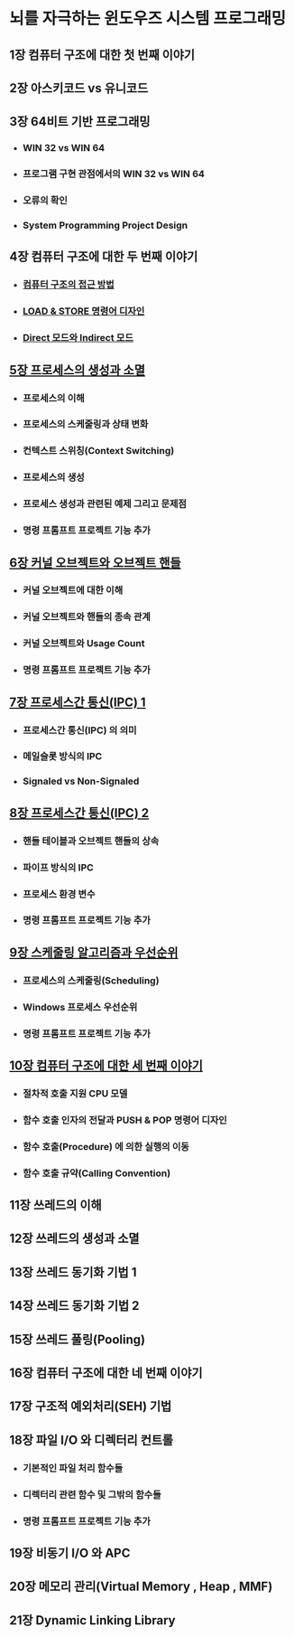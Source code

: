 # 뇌를 자극하는 윈도우즈 시스템 프로그래밍 

## 1장 컴퓨터 구조에 대한 첫 번째 이야기

## 2장 아스키코드 vs 유니코드

## 3장 64비트 기반 프로그래밍
- ### WIN 32 vs WIN 64
- ### 프로그램 구현 관점에서의 WIN 32 vs WIN 64
- ### 오류의 확인
- ### System Programming Project Design

## 4장 컴퓨터 구조에 대한 두 번째 이야기
- ### [컴퓨터 구조의 접근 방법](./chapter04/4-1/컴퓨터구조접근방법.md)
- ### [LOAD & STORE 명령어 디자인](./chapter04/4-2/load_store.md)
- ### [Direct 모드와 Indirect 모드](./chapter04/4-3/direct_indirect.md)

## [5장 프로세스의 생성과 소멸](./chapter05/5-1/프로세스의이해.md)
- ### 프로세스의 이해
- ### 프로세스의 스케줄링과 상태 변화
- ### 컨텍스트 스위칭(Context Switching)
- ### 프로세스의 생성
- ### 프로세스 생성과 관련된 예제 그리고 문제점
- ### 명령 프롬프트 프로젝트 기능 추가

## [6장 커널 오브젝트와 오브젝트 핸들](./chapter06/6-1/커널오브젝트.md)
- ### 커널 오브젝트에 대한 이해
- ### 커널 오브젝트와 핸들의 종속 관계
- ### 커널 오브젝트와 Usage Count
- ### 명령 프롬프트 프로젝트 기능 추가

## [7장 프로세스간 통신(IPC) 1](./chapter07/프로세스간통신.md)
- ### 프로세스간 통신(IPC) 의 의미
- ### 메일슬롯 방식의 IPC
- ### Signaled vs Non-Signaled


## [8장 프로세스간 통신(IPC) 2](./chapter08/프로세스통신2.md)
- ### 핸들 테이블과 오브젝트 핸들의 상속
- ### 파이프 방식의 IPC
- ### 프로세스 환경 변수
- ### 명령 프롬프트 프로젝트 기능 추가

## [9장 스케줄링 알고리즘과 우선순위](./chapter09/스케줄링.md)
- ### 프로세스의 스케줄링(Scheduling)
- ### Windows 프로세스 우선순위
- ### 명령 프롬프트 프로젝트 기능 추가

## [10장 컴퓨터 구조에 대한 세 번째 이야기](./chapter10/10.md)
- ### 절차적 호출 지원  CPU 모델
- ### 함수 호출 인자의 전달과 PUSH & POP 명령어 디자인
- ### 함수 호출(Procedure) 에 의한 실행의 이동
- ### 함수 호출 규약(Calling Convention)

## 11장 쓰레드의 이해

## 12장 쓰레드의 생성과 소멸

## 13장 쓰레드 동기화 기법 1

## 14장 쓰레드 동기화 기법 2

## 15장 쓰레드 풀링(Pooling)

## 16장 컴퓨터 구조에 대한 네 번째 이야기

## 17장 구조적 예외처리(SEH) 기법

## 18장 파일 I/O 와 디렉터리 컨트롤
- ### 기본적인 파일 처리 함수들
- ### 디렉터리 관련 함수 및 그밖의 함수들
- ### 명령 프롬프트 프로젝트 기능 추가

## 19장 비동기 I/O 와 APC

## 20장 메모리 관리(Virtual Memory , Heap ,  MMF)

## 21장 Dynamic Linking Library

